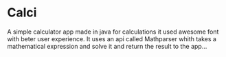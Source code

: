 # Calci
A simple calculator app made in java for calculations it used awesome font with beter user experience. 
It uses an api called Mathparser whith takes a mathematical expression and solve it and return the result to the app...
